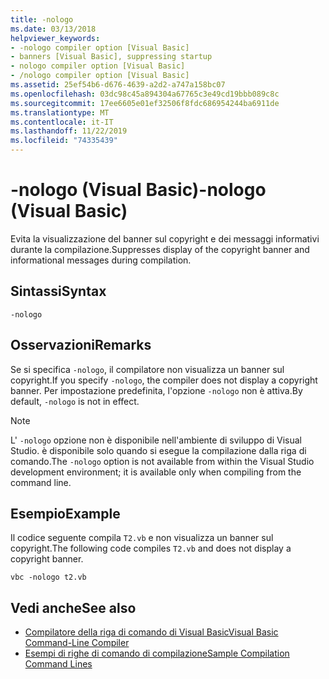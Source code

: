 ```yaml
---
title: -nologo
ms.date: 03/13/2018
helpviewer_keywords:
- -nologo compiler option [Visual Basic]
- banners [Visual Basic], suppressing startup
- nologo compiler option [Visual Basic]
- /nologo compiler option [Visual Basic]
ms.assetid: 25ef54b6-d676-4639-a2d2-a747a158bc07
ms.openlocfilehash: 03dc98c45a894304a67765c3e49cd19bbb089c8c
ms.sourcegitcommit: 17ee6605e01ef32506f8fdc686954244ba6911de
ms.translationtype: MT
ms.contentlocale: it-IT
ms.lasthandoff: 11/22/2019
ms.locfileid: "74335439"
---
```

# <a name="-nologo-visual-basic"></a><span data-ttu-id="7f4d6-102">-nologo (Visual Basic)</span><span class="sxs-lookup"><span data-stu-id="7f4d6-102">-nologo (Visual Basic)</span></span>
<span data-ttu-id="7f4d6-103">Evita la visualizzazione del banner sul copyright e dei messaggi informativi durante la compilazione.</span><span class="sxs-lookup"><span data-stu-id="7f4d6-103">Suppresses display of the copyright banner and informational messages during compilation.</span></span>  
  
## <a name="syntax"></a><span data-ttu-id="7f4d6-104">Sintassi</span><span class="sxs-lookup"><span data-stu-id="7f4d6-104">Syntax</span></span>  
  
```console  
-nologo  
```  
  
## <a name="remarks"></a><span data-ttu-id="7f4d6-105">Osservazioni</span><span class="sxs-lookup"><span data-stu-id="7f4d6-105">Remarks</span></span>  
 <span data-ttu-id="7f4d6-106">Se si specifica `-nologo`, il compilatore non visualizza un banner sul copyright.</span><span class="sxs-lookup"><span data-stu-id="7f4d6-106">If you specify `-nologo`, the compiler does not display a copyright banner.</span></span> <span data-ttu-id="7f4d6-107">Per impostazione predefinita, l'opzione `-nologo` non è attiva.</span><span class="sxs-lookup"><span data-stu-id="7f4d6-107">By default, `-nologo` is not in effect.</span></span>  
  
> [!NOTE]
> <span data-ttu-id="7f4d6-108">L' `-nologo` opzione non è disponibile nell'ambiente di sviluppo di Visual Studio. è disponibile solo quando si esegue la compilazione dalla riga di comando.</span><span class="sxs-lookup"><span data-stu-id="7f4d6-108">The `-nologo` option is not available from within the Visual Studio development environment; it is available only when compiling from the command line.</span></span>  
  
## <a name="example"></a><span data-ttu-id="7f4d6-109">Esempio</span><span class="sxs-lookup"><span data-stu-id="7f4d6-109">Example</span></span>  
 <span data-ttu-id="7f4d6-110">Il codice seguente compila `T2.vb` e non visualizza un banner sul copyright.</span><span class="sxs-lookup"><span data-stu-id="7f4d6-110">The following code compiles `T2.vb` and does not display a copyright banner.</span></span>  
  
```console
vbc -nologo t2.vb  
```  
  
## <a name="see-also"></a><span data-ttu-id="7f4d6-111">Vedi anche</span><span class="sxs-lookup"><span data-stu-id="7f4d6-111">See also</span></span>

- [<span data-ttu-id="7f4d6-112">Compilatore della riga di comando di Visual Basic</span><span class="sxs-lookup"><span data-stu-id="7f4d6-112">Visual Basic Command-Line Compiler</span></span>](../../../visual-basic/reference/command-line-compiler/index.md)
- [<span data-ttu-id="7f4d6-113">Esempi di righe di comando di compilazione</span><span class="sxs-lookup"><span data-stu-id="7f4d6-113">Sample Compilation Command Lines</span></span>](../../../visual-basic/reference/command-line-compiler/sample-compilation-command-lines.md)
